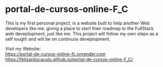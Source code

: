 # portal-de-cursos-online-F_C
This is my first personal project, is a website built to help another Web developers like me. giving a place to start their roadmap to the FullStack web deveplopment, just like me. This project will follow my own steps as a self tougth and will be on continuos deveplopment.


Visit my Website: 
<br />
https://portal-de-cursos-online-fc.onrender.com
<br>
https://felizardocaculo.github.io/portal-de-cursos-online-F_C/

